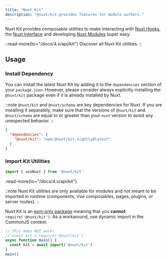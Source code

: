 ```yaml
---
title: "Nuxt Kit"
description: "@nuxt/kit provides features for module authors."
---
```


Nuxt Kit provides composable utilities to make interacting with [Nuxt Hooks](/docs/4.x/api/advanced/hooks), the [Nuxt Interface](/docs/4.x/guide/going-further/internals#the-nuxt-interface) and developing [Nuxt Modules](/docs/4.x/guide/going-further/modules) super easy.

::read-more{to="/docs/4.x/api/kit"}
Discover all Nuxt Kit utilities.
::

## Usage

### Install Dependency

You can install the latest Nuxt Kit by adding it to the `dependencies` section of your `package.json`. However, please consider always explicitly installing the `@nuxt/kit` package even if it is already installed by Nuxt.

::note
`@nuxt/kit` and `@nuxt/schema` are key dependencies for Nuxt. If you are installing it separately, make sure that the versions of `@nuxt/kit` and `@nuxt/schema` are equal to or greater than your `nuxt` version to avoid any unexpected behavior.
::

```json [package.json]
{
  "dependencies": {
    "@nuxt/kit": "npm:@nuxt/kit-nightly@latest"
  }
}
```

### Import Kit Utilities

```js [test.mjs]
import { useNuxt } from '@nuxt/kit'
```

:read-more{to="/docs/4.x/api/kit"}

::note
Nuxt Kit utilities are only available for modules and not meant to be imported in runtime (components, Vue composables, pages, plugins, or server routes).
::

Nuxt Kit is an [esm-only package](/docs/4.x/guide/concepts/esm) meaning that you **cannot** `require('@nuxt/kit')`. As a workaround, use dynamic import in the CommonJS context:

```js [test.cjs]
// This does NOT work!
// const kit = require('@nuxt/kit')
async function main() {
  const kit = await import('@nuxt/kit')
}
main()
```
